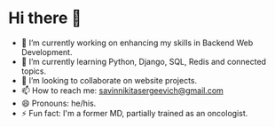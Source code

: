 # Hi there 👋

- 🔭 I’m currently working on enhancing my skills in Backend Web Development.
- 🌱 I’m currently learning Python, Django, SQL, Redis and connected topics.
- 👯 I’m looking to collaborate on website projects.
- 📫 How to reach me: savinnikitasergeevich@gmail.com
- 😄 Pronouns: he/his.
- ⚡ Fun fact: I'm a former MD, partially trained as an oncologist.
